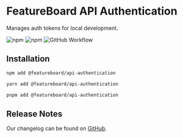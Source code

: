 # FeatureBoard API Authentication

Manages auth tokens for local development.

![npm](https://img.shields.io/npm/v/%40featureboard%2Fapi-authentication?logo=npm) ![npm](https://img.shields.io/npm/dt/%40featureboard%2Fapi-authentication?logo=npm) ![GitHub Workflow](https://img.shields.io/github/actions/workflow/status/arkahna/featureboard-sdks/main.yml?logo=github)

## Installation

```bash
npm add @featureboard/api-authentication
```
```bash
yarn add @featureboard/api-authentication
```
```bash
pnpm add @featureboard/api-authentication
```

## Release Notes

Our changelog can be found on [GitHub](https://github.com/arkahna/featureboard-sdks/blob/main/libs/api-authentication/CHANGELOG.md).
